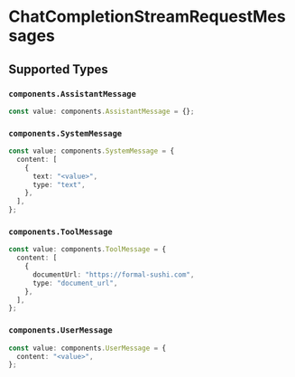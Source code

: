 # ChatCompletionStreamRequestMessages


## Supported Types

### `components.AssistantMessage`

```typescript
const value: components.AssistantMessage = {};
```

### `components.SystemMessage`

```typescript
const value: components.SystemMessage = {
  content: [
    {
      text: "<value>",
      type: "text",
    },
  ],
};
```

### `components.ToolMessage`

```typescript
const value: components.ToolMessage = {
  content: [
    {
      documentUrl: "https://formal-sushi.com",
      type: "document_url",
    },
  ],
};
```

### `components.UserMessage`

```typescript
const value: components.UserMessage = {
  content: "<value>",
};
```

